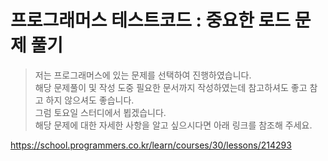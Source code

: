 # 프로그래머스 테스트코드 : 중요한 로드 문제 풀기
> 저는 프로그래머스에 있는 문제를 선택하여 진행하였습니다.   
해당 문제풀이 및 작성 도중 필요한 문서까지 작성하였는데
참고하셔도 좋고 참고 하지 않으셔도 좋습니다.   
그럼 토요일 스터디에서 뵙겠습니다.    
해당 문제에 대한 자세한 사항을 알고 싶으시다면 아래 링크를 참조해 주세요.   


https://school.programmers.co.kr/learn/courses/30/lessons/214293